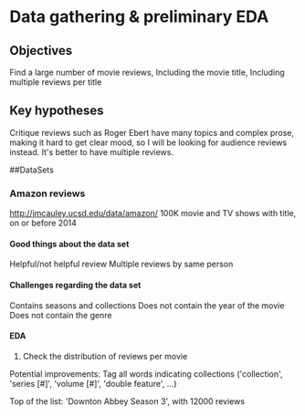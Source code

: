 # Data gathering & preliminary EDA
## Objectives
Find a large number of movie reviews, 
Including the movie title,
Including multiple reviews per title


## Key hypotheses
Critique reviews such as Roger Ebert have many topics and complex prose, making
it hard to get clear mood, so I will be looking for audience reviews instead.
It's better to have multiple reviews.

##DataSets
### Amazon reviews
http://jmcauley.ucsd.edu/data/amazon/
100K movie and TV shows with title, on or before 2014

#### Good things about the data set
Helpful/not helpful review
Multiple reviews by same person

#### Challenges regarding the data set
Contains seasons and collections
Does not contain the year of the movie
Does not contain the genre

#### EDA
1. Check the distribution of reviews per movie

Potential improvements:
Tag all words indicating collections ('collection', 'series [#]', 'volume [#]',
'double feature', ...)

Top of the list: 'Downton Abbey Season 3', with 12000 reviews
